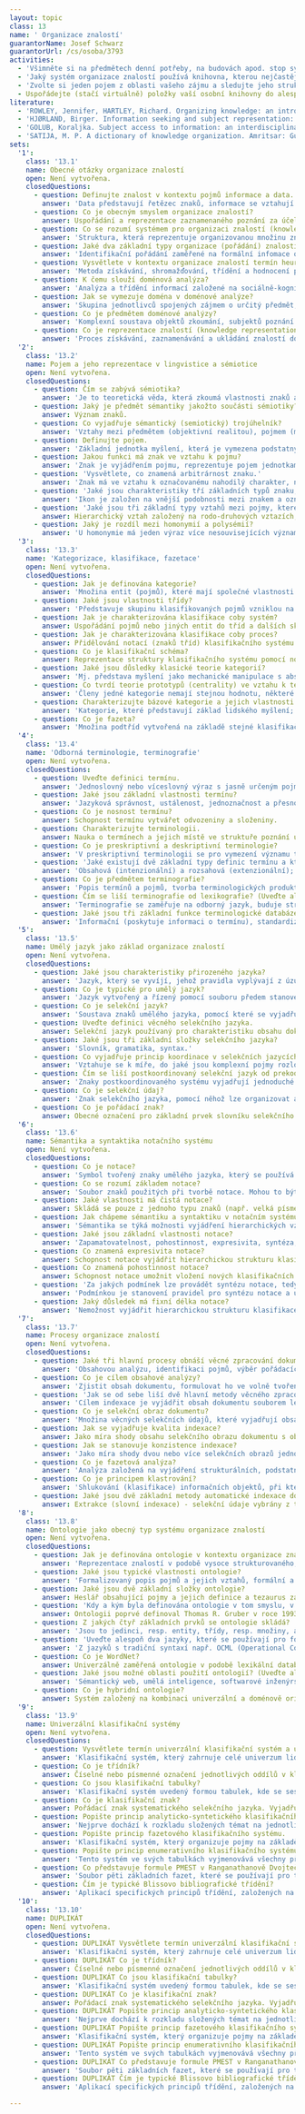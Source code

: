 ```yaml
---
layout: topic
class: 13
name: ' Organizace znalostí'
guarantorName: Josef Schwarz
guarantorUrl: /cs/osoba/3793
activities:
  - 'Všimněte si na předmětech denní potřeby, na budovách apod. stop systémů organizace znalostí. Zjistěte základní charakteristiky takto určených systémů.'
  - 'Jaký systém organizace znalostí používá knihovna, kterou nejčastěji navštěvujete? Seznamte se podrobně s tímto systémem, abyste byli schopni o něm mluvit alespoň půl hodiny.'
  - 'Zvolte si jeden pojem z oblasti vašeho zájmu a sledujte jeho strukturu v různých typech systémů organizace znalostí (číselník, klasifikace, klíčová slova, předmětová hesla, tezaurus).'
  - Uspořádejte (stačí virtuálně) položky vaší osobní knihovny do alespoň dvaceti tříd.
literature:
  - 'ROWLEY, Jennifer, HARTLEY, Richard. Organizing knowledge: an introduction to managing access to information. 4th ed. Farnham: Ashgate, 2008. 367 s. ISBN 978-0-7546-4431-6.'
  - 'HJØRLAND, Birger. Information seeking and subject representation: an activity-theoretical approach to information science. Westport, Connecticut: Greenwood Press, 1997. 213 s. ISBN 0-313-29893-9.'
  - 'GOLUB, Koraljka. Subject access to information: an interdisciplinary approach. Santa Barbara, California: Libraries Unlimited, 2015. 165 s. ISBN 978-1-61069-577-0.'
  - 'SATIJA, M. P. A dictionary of knowledge organization. Amritsar: Guru Nanak Dev University, 2004. 248 s. ISBN 81-7770-101-0.'
sets:
  '1':
    class: '13.1'
    name: Obecné otázky organizace znalostí
    open: Není vytvořena.
    closedQuestions:
      - question: Definujte znalost v kontextu pojmů informace a data.
        answer: 'Data představují řetězec znaků, informace se vztahují k jejich významu a znalost je interpretací těchto informací a začlenění do kontextu.'
      - question: Co je obecným smyslem organizace znalostí?
        answer: Uspořádání a reprezentace zaznamenaného poznání za účelem efektivního vyhledávání požadovaných informací s pomocí určených nástrojů a metod.
      - question: Co se rozumí systémem pro organizaci znalostí (knowledge organization system)?
        answer: 'Struktura, která reprezentuje organizovanou množinu znalostí, obvykle založenou na vyjádření pojmů a jejich vztahů.'
      - question: Jaké dva základní typy organizace (pořádání) znalostí lze vydělit podle typu zpracovávaných a zpřístupňovaných informací?
        answer: 'Identifikační pořádání zaměřené na formální infomace o dokumentu, věcné pořádání zaměřené na informace o obsahu dokumentu.'
      - question: Vysvětlete v kontextu organizace znalostí termín heuristika.
        answer: 'Metoda získávání, shromažďování, třídění a hodnocení pramenů a pramenných informací. Používá se při přípravě technické a vědecké práce.'
      - question: K čemu slouží doménová analýza?
        answer: 'Analýza a třídění informací založené na sociálně-kognitivním přístupu k poznání, jejím základem je doména.'
      - question: Jak se vymezuje doména v doménové analýze?
        answer: 'Skupina jednotlivců spojených zájmem o určitý předmět, myšlenkovými paradigmaty a způsoby komunikace.'
      - question: Co je předmětem doménové analýzy?
        answer: 'Komplexní soustava objektů zkoumání, subjektů poznání a informačních objektů a jejich informačních a komunikačních vztahů.'
      - question: Co je reprezentace znalostí (knowledge representation)?
        answer: 'Proces získávání, zaznamenávání a ukládání znalostí do strojem srozumitelné podoby a jejich následné využívání v rámci informačního systému.'
  '2':
    class: '13.2'
    name: Pojem a jeho reprezentace v lingvistice a sémiotice
    open: Není vytvořena.
    closedQuestions:
      - question: Čím se zabývá sémiotika?
        answer: 'Je to teoretická věda, která zkoumá vlastnosti znaků a znakových systémů (založených nejen na jazyce).'
      - question: Jaký je předmět sémantiky jakožto součásti sémiotiky?
        answer: Význam znaků.
      - question: Co vyjadřuje sémantický (semiotický) trojúhelník?
        answer: 'Vztahy mezi předmětem (objektivní realitou), pojmem (myšlením) a znakem (jazykem).'
      - question: Definujte pojem.
        answer: 'Základní jednotka myšlení, která je vymezena podstatnými vlastnosti předmětů a jevů objektivní skutečnosti.'
      - question: Jakou funkci má znak ve vztahu k pojmu?
        answer: 'Znak je vyjádřením pojmu, reprezentuje pojem jednotkami z dané soustavy znaků.'
      - question: 'Vysvětlete, co znamená arbitrárnost znaku.'
        answer: 'Znak má ve vztahu k označovanému nahodilý charakter, neexistuje tedy příčinný vztah mezi znakem a jevem, který označuje.'
      - question: 'Jaké jsou charakteristiky tří základních typů znaku, tj. ikonu, indexu a symbolu?'
        answer: 'Ikon je založen na vnější podobnosti mezi znakem a označovaným, index definuje věcná souvislost, symbol je arbitrární.'
      - question: 'Jaké jsou tři základní typy vztahů mezi pojmy, které se nejčastěji objevují v systémech organizace znalostí?'
        answer: Hierarchický vztah založený na rodo-druhových vztazích; vztah asociace daný příbuzností pojmů; vztah ekvivalence určený shodou významů.
      - question: Jaký je rozdíl mezi homonymií a polysémií?
        answer: 'U homonymie má jeden výraz více nesouvisejících významů, u polysémie jde o významy geneticky související (např. oko - orgán, na punčoše).'
  '3':
    class: '13.3'
    name: 'Kategorizace, klasifikace, fazetace'
    open: Není vytvořena.
    closedQuestions:
      - question: Jak je definována kategorie?
        answer: 'Množina entit (pojmů), které mají společné vlastnosti.'
      - question: Jaké jsou vlastnosti třídy?
        answer: 'Představuje skupinu klasifikovaných pojmů vzniklou na základě shodných charakteristik, tvoří základní prvek klasifikačního systému.'
      - question: Jak je charakterizována klasifikace coby systém?
        answer: Uspořádání pojmů nebo jiných entit do tříd a dalších skupin (podtříd apod.) za účelem vyjádření jejich sémantických vztahů.
      - question: Jak je charakterizována klasifikace coby proces?
        answer: Přidělování notací (znaků tříd) klasifikačního systému za účelem vyjádření obsahu dokumentu.
      - question: Co je klasifikační schéma?
        answer: Reprezentace struktury klasifikačního systému pomocí notací.
      - question: Jaké jsou důsledky klasické teorie kategorií?
        answer: 'Mj. představa myšlení jako mechanické manipulace s abstraktními symboly, představa symbolu jako vnitřního zobrazení vnější skutečnosti.'
      - question: Co tvrdí teorie prototypů (centrality) ve vztahu k teorii kategorií?
        answer: 'Členy jedné kategorie nemají stejnou hodnotu, některé její členy jsou pro danou kategorii „nejlepšími příklady“ (prototypy).'
      - question: Charakterizujte bázové kategorie a jejich vlastnosti.
        answer: 'Kategorie, které představují základ lidského myšlení; leží „uvnitř“ hierarchie, členy bázové kategorie si dokážeme představit.'
      - question: Co je fazeta?
        answer: 'Množina podtříd vytvořená na základě stejné klasifikační charakteristiky; vyjadřuje vlastnosti, podle kterých se pojmy seskupují do tříd.'
  '4':
    class: '13.4'
    name: 'Odborná terminologie, terminografie'
    open: Není vytvořena.
    closedQuestions:
      - question: Uveďte definici termínu.
        answer: 'Jednoslovný nebo víceslovný výraz s jasně určeným pojmovým významem, který je opakovaně užíván v odborných textech.'
      - question: Jaké jsou základní vlastnosti termínu?
        answer: 'Jazyková správnost, ustálenost, jednoznačnost a přesnost, nosnost, motivovanost, mezinárodnost, systémovost.'
      - question: Co je nosnost termínu?
        answer: Schopnost termínu vytvářet odvozeniny a složeniny.
      - question: Charakterizujte terminologii.
        answer: Nauka o termínech a jejich místě ve struktuře poznání určitého oboru.
      - question: Co je preskriptivní a deskriptivní terminologie?
        answer: 'V preskriptivní terminologii se pro vymezení významu termínů používá jasně stanovená definice, v deskriptivní volněji pojatý výklad.'
      - question: 'Jaké existují dvě základní typy definic termínu a která je běžnější, resp. vhodnější, a proč?'
        answer: 'Obsahová (intenzionální) a rozsahová (extenzionální); vhodnější je obsahová, protože přesněji charakterizuje význam termínu.'
      - question: Co je předmětem terminografie?
        answer: 'Popis termínů a pojmů, tvorba terminologických produktů (např. terminologické slovníky, terminologické databáze), metodologie této činnosti.'
      - question: Čím se liší terminografie od lexikografie? (Uveďte alespoň tři rozdíly.)
        answer: 'Terminografie se zaměřuje na odborný jazyk, buduje strukturovanou soustavu termínů a pojmů, předepisuje použití termínů.'
      - question: Jaké jsou tři základní funkce terminologické databáze?
        answer: 'Informační (poskytuje informaci o termínu), standardizační (kodifikuje termíny), harmonizační (sjednocuje termíny i jejich výklady).'
  '5':
    class: '13.5'
    name: Umělý jazyk jako základ organizace znalostí
    open: Není vytvořena.
    closedQuestions:
      - question: Jaké jsou charakteristiky přirozeného jazyka?
        answer: 'Jazyk, který se vyvíjí, jehož pravidla vyplývají z úzu a jenž je užíván konkrétním jazykovým společenstvím.'
      - question: Co je typické pro umělý jazyk?
        answer: 'Jazyk vytvořený a řízený pomocí souboru předem stanovených pravidel, má předem definovaný slovník, sémantiku i syntaxi.'
      - question: Co je selekční jazyk?
        answer: 'Soustava znaků umělého jazyka, pomocí které se vyjadřují charakteristiky dokumentů za účelem jejich pořádání, ukládání a vyhledávání.'
      - question: Uveďte definici věcného selekčního jazyka.
        answer: Selekční jazyk používaný pro charakteristiku obsahu dokumentů pomocí věcných údajů; má umožnit vyhledávání dokumentů podle obsahu.
      - question: Jaké jsou tři základní složky selekčního jazyka?
        answer: 'Slovník, gramatika, syntax.'
      - question: Co vyjadřuje princip koordinace v selekčních jazycích?
        answer: 'Vztahuje se k míře, do jaké jsou komplexní pojmy rozloženy na dílčí jednotky a kombinovány při věcném zpracování a vyhledávání dokumentů.'
      - question: Čím se liší postkoordinovaný selekční jazyk od prekoordinovaného?
        answer: 'Znaky postkoordinovaného systému vyjadřují jednoduché pojmy, které se při indexaci přiřazují nezávisle a při vyhledávání se volně kombinují.'
      - question: Co je selekční údaj?
        answer: 'Znak selekčního jazyka, pomocí něhož lze organizovat a vyhledávat záznamy, dokumenty nebo informace.'
      - question: Co je pořádací znak?
        answer: Obecné označení pro základní prvek slovníku selekčního jazyka (v konkrétních systémech jde např. o klasifikační znak či lexikální jednotku).
  '6':
    class: '13.6'
    name: Sémantika a syntaktika notačního systému
    open: Není vytvořena.
    closedQuestions:
      - question: Co je notace?
        answer: 'Symbol tvořený znaky umělého jazyka, který se používá k označení tříd a jejich vzájemných vztahů při systematickém pořádání informací.'
      - question: Co se rozumí základem notace?
        answer: 'Soubor znaků použitých při tvorbě notace. Mohou to být číslice nebo písmena různých abeced, popř. i další znaky.'
      - question: Jaké vlastnosti má čistá notace?
        answer: Skládá se pouze z jednoho typu znaků (např. velká písmena latinské abecedy).
      - question: Jak chápeme sémantiku a syntaktiku v notačním systému?
        answer: 'Sémantika se týká možnosti vyjádření hierarchických vztahů v notaci, syntaktika se váže k možnosti syntézy, kombinace klasifikačních znaků.'
      - question: Jaké jsou základní vlastnosti notace?
        answer: 'Zapamatovatelnost, pohostinnost, expresivita, syntéza, flexibilita.'
      - question: Co znamená expresivita notace?
        answer: Schopnost notace vyjádřit hierarchickou strukturu klasifikace.
      - question: Co znamená pohostinnost notace?
        answer: Schopnost notace umožnit vložení nových klasifikačních znaků a rozšířit klasifikační systém o nové pojmy a struktury.
      - question: 'Za jakých podmínek lze provádět syntézu notace, tedy tvořit komplexní klasifikační znaky?'
        answer: 'Podmínkou je stanovení pravidel pro syntézu notace a určení pomocných znaků, kterými se jednotlivé klasifikační znaky kombinují.'
      - question: Jaký důsledek má fixní délka notace?
        answer: 'Nemožnost vyjádřit hierarchickou strukturu klasifikace, tedy ztrátu vlastností spojených s expresivitou notace.'
  '7':
    class: '13.7'
    name: Procesy organizace znalostí
    open: Není vytvořena.
    closedQuestions:
      - question: Jaké tři hlavní procesy obnáší věcné zpracování dokumentů?
        answer: 'Obsahovou analýzu, identifikaci pojmů, výběr pořádacích znaků selekčního jazyka.'
      - question: Co je cílem obsahové analýzy?
        answer: 'Zjistit obsah dokumentu, formulovat ho ve volně tvořených klíčových slovech a stanovit sémantické dominanty dokumentu.'
      - question: 'Jak se od sebe liší dvě hlavní metody věcného zpracování dokumentů, indexace a klasifikace?'
        answer: 'Cílem indexace je vyjádřit obsah dokumentu souborem lexikálních jednotek, cílem klasifikace je zařadit dokument do klasifikačního systému.'
      - question: Co je selekční obraz dokumentu?
        answer: 'Množina věcných selekčních údajů, které vyjadřují obsah dokumentu jako celku, jeho částí nebo jednotlivých informací v něm obsažených.'
      - question: Jak se vyjadřuje kvalita indexace?
        answer: Jako míra shody obsahu selekčního obrazu dokumentu s obsahem dokumentu.
      - question: Jak se stanovuje konzistence indexace?
        answer: 'Jako míra shody dvou nebo více selekčních obrazů jednoho dokumentu, resp. více obsahově totožných dokumentů.'
      - question: Co je fazetová analýza?
        answer: 'Analýza založená na vyjádření strukturálních, podstatných charakteristik pojmů, označovaných jako fazety.'
      - question: Co je principem klastrování?
        answer: 'Shlukování (klasifikace) informačních objektů, při které dochází k třídění jednotek do skupin (shluků) podle jejich obsahové podobnosti.'
      - question: Jaké jsou dvě základní metody automatické indexace dokumentů?
        answer: Extrakce (slovní indexace) - selekční údaje vybrány z textu; přiřazování (pojmová indexace) - selekční údaje vybrány ze selekčního jazyka.
  '8':
    class: '13.8'
    name: Ontologie jako obecný typ systému organizace znalostí
    open: Není vytvořena.
    closedQuestions:
      - question: Jak je definována ontologie v kontextu organizace znalostí?
        answer: 'Reprezentace znalostí v podobě vysoce strukturovaného, univerzálně nebo doménově orientovaného pojmového slovníku (sémantické sítě).'
      - question: Jaké jsou typické vlastnosti ontologie?
        answer: 'Formalizovaný popis pojmů a jejich vztahů, formální a deklarativní reprezentace pojmů.'
      - question: Jaké jsou dvě základní složky ontologie?
        answer: Heslář obsahující pojmy a jejich definice a tezaurus zahrnující vztahy mezi pojmy.
      - question: 'Kdy a kým byla definována ontologie v tom smyslu, v jakém se používá v organizaci znalostí?'
        answer: Ontologii poprvé definoval Thomas R. Gruber v roce 1993.
      - question: Z jakých čtyř základních prvků se ontologie skládá?
        answer: 'Jsou to jedinci, resp. entity, třídy, resp. množiny, atributy, resp. parametry, a vazby, resp. vztahy.'
      - question: 'Uveďte alespoň dva jazyky, které se používají pro formalizaci ontologií.'
        answer: 'Z jazyků s tradiční syntaxí např. OCML (Operational Conceptual Modelling Language), ze značkovacích jazyků např. OWL (Web Ontology Language)'
      - question: Co je WordNet?
        answer: Univerzálně zaměřená ontologie v podobě lexikální databáze angličtiny. Na WordNet navazují systémy dalších jazyků vč. češtiny (BalkaNet).
      - question: Jaké jsou možné oblasti použití ontologií? (Uveďte alespoň dvě.)
        answer: 'Sémantický web, umělá inteligence, softwarové inženýrství, bioinformatika, geografické informační systémy.'
      - question: Co je hybridní ontologie?
        answer: Systém založený na kombinaci univerzální a doménově orientované ontologie.
  '9':
    class: '13.9'
    name: Univerzální klasifikační systémy
    open: Není vytvořena.
    closedQuestions:
      - question: Vysvětlete termín univerzální klasifikační systém a uveďte příklad.
        answer: 'Klasifikační systém, který zahrnuje celé univerzum lidského poznání. Např. Mezinárodní desetinné třídění, Třídění Kongresové knihovny.'
      - question: Co je třídník?
        answer: Číselné nebo písmenné označení jednotlivých oddílů v klasifikačním schématu.
      - question: Co jsou klasifikační tabulky?
        answer: 'Klasifikační systém uvedený formou tabulek, kde se seskupují pojmy do tříd, podtříd, oddílů a pododdílů s notacemi a slovními ekvivalenty.'
      - question: Co je klasifikační znak?
        answer: Pořádací znak systematického selekčního jazyka. Vyjadřuje téma klasifikovaného dokumentu.
      - question: Popište princip analyticko-syntetického klasifikačního systému.
        answer: 'Nejprve dochází k rozkladu složených témat na jednotlivé komponenty, označené notacemi, které se následně skládají do klasifikačního znaku.'
      - question: Popište princip fazetového klasifikačního systému.
        answer: 'Klasifikační systém, který organizuje pojmy na základě jejich vlastností do fazet. Způsob třídění umožňuje zařazení objektu do více tříd.'
      - question: Popište princip enumerativního klasifikačního systému.
        answer: 'Tento systém ve svých tabulkách vyjmenovává všechny předměty, které mají být klasifikovány.'
      - question: Co představuje formule PMEST v Ranganathanově Dvojtečkovém třídění?
        answer: 'Soubor pěti základních fazet, které se používají pro třídění dokumentů (osobnost, hmota, energie, prostor, čas).'
      - question: Čím je typické Blissovo bibliografické třídění?
        answer: 'Aplikací specifických principů třídění, založených na vědeckém poznání (soulad, stupňování, kolokace, adaptabilita), a krátkostí notace.'
  '10':
    class: '13.10'
    name: DUPLIKÁT
    open: Není vytvořena.
    closedQuestions:
      - question: DUPLIKÁT Vysvětlete termín univerzální klasifikační systém a uveďte příklad.
        answer: 'Klasifikační systém, který zahrnuje celé univerzum lidského poznání. Např. Mezinárodní desetinné třídění, Třídění Kongresové knihovny.'
      - question: DUPLIKÁT Co je třídník?
        answer: Číselné nebo písmenné označení jednotlivých oddílů v klasifikačním schématu.
      - question: DUPLIKÁT Co jsou klasifikační tabulky?
        answer: 'Klasifikační systém uvedený formou tabulek, kde se seskupují pojmy do tříd, podtříd, oddílů a pododdílů s notacemi a slovními ekvivalenty.'
      - question: DUPLIKÁT Co je klasifikační znak?
        answer: Pořádací znak systematického selekčního jazyka. Vyjadřuje téma klasifikovaného dokumentu.
      - question: DUPLIKÁT Popište princip analyticko-syntetického klasifikačního systému.
        answer: 'Nejprve dochází k rozkladu složených témat na jednotlivé komponenty, označené notacemi, které se následně skládají do klasifikačního znaku.'
      - question: DUPLIKÁT Popište princip fazetového klasifikačního systému.
        answer: 'Klasifikační systém, který organizuje pojmy na základě jejich vlastností do fazet. Způsob třídění umožňuje zařazení objektu do více tříd.'
      - question: DUPLIKÁT Popište princip enumerativního klasifikačního systému.
        answer: 'Tento systém ve svých tabulkách vyjmenovává všechny předměty, které mají být klasifikovány.'
      - question: DUPLIKÁT Co představuje formule PMEST v Ranganathanově Dvojtečkovém třídění?
        answer: 'Soubor pěti základních fazet, které se používají pro třídění dokumentů (osobnost, hmota, energie, prostor, čas).'
      - question: DUPLIKÁT Čím je typické Blissovo bibliografické třídění?
        answer: 'Aplikací specifických principů třídění, založených na vědeckém poznání (soulad, stupňování, kolokace, adaptabilita), a krátkostí notace.'

---
```

